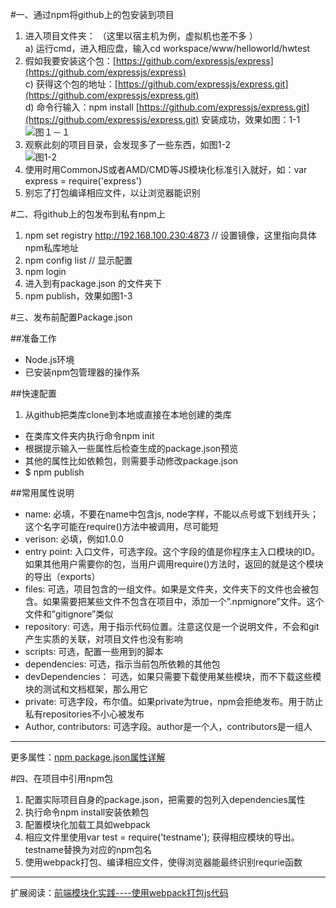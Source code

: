 #一、通过npm将github上的包安装到项目
1.  进入项目文件夹： （这里以宿主机为例，虚拟机也差不多 ）  
	a)   运行cmd，进入相应盘，输入cd workspace/www/helloworld/hwtest  
2.  假如我要安装这个包：[https://github.com/expressjs/express](https://github.com/expressjs/express)  
	c)  获得这个包的地址：[https://github.com/expressjs/express.git](https://github.com/expressjs/express.git)  
	d)  命令行输入：npm install [https://github.com/expressjs/express.git](https://github.com/expressjs/express.git) 安装成功，效果如图：1-1　　
![图１－１](https://ooo.0o0.ooo/2016/10/31/581714afb8596.png)
3.  观察此刻的项目目录，会发现多了一些东西，如图1-2  
![图1-2](https://ooo.0o0.ooo/2016/10/31/581714afc2dbd.png)   
4.  使用时用CommonJS或者AMD/CMD等JS模块化标准引入就好，如：var express = require('express') 
5.  别忘了打包编译相应文件，以让浏览器能识别
	
#二、将github上的包发布到私有npm上  
1.  npm set registry http://192.168.100.230:4873    // 设置镜像，这里指向具体npm私库地址
2.  npm config list     //  显示配置
3.  npm login
4.  进入到有package.json 的文件夹下
5.  npm publish，效果如图1-3

#三、发布前配置Package.json

##准备工作
- Node.js环境
- 已安装npm包管理器的操作系

##快速配置
1. 从github把类库clone到本地或直接在本地创建的类库
- 在类库文件夹内执行命令npm init
- 根据提示输入一些属性后检查生成的package.json预览
- 其他的属性比如依赖包，则需要手动修改package.json
- $ npm publish

##常用属性说明
- name: 必填，不要在name中包含js, node字样，不能以点号或下划线开头；这个名字可能在require()方法中被调用，尽可能短
- verison: 必填，例如1.0.0
- entry point: 入口文件，可选字段。这个字段的值是你程序主入口模块的ID。如果其他用户需要你的包，当用户调用require()方法时，返回的就是这个模块的导出（exports）
- files: 可选，项目包含的一组文件。如果是文件夹，文件夹下的文件也会被包含。如果需要把某些文件不包含在项目中，添加一个”.npmignore”文件。这个文件和”gitignore”类似
- repository: 可选，用于指示代码位置。注意这仅是一个说明文件，不会和git产生实质的关联，对项目文件也没有影响
- scripts: 可选，配置一些用到的脚本
- dependencies: 可选，指示当前包所依赖的其他包
- devDependencies： 可选，如果只需要下载使用某些模块，而不下载这些模块的测试和文档框架，那么用它
- private: 可选字段，布尔值。如果private为true，npm会拒绝发布。用于防止私有repositories不小心被发布
- Author, contributors: 可选字段。author是一个人，contributors是一组人
 
****
更多属性：[npm package.json属性详解](http://www.cnblogs.com/tzyy/p/5193811.html)

#四、在项目中引用npm包
1. 配置实际项目自身的package.json，把需要的包列入dependencies属性
2. 执行命令npm install安装依赖包
3. 配置模块化加载工具如webpack
4. 相应文件里使用var test = require('testname'); 获得相应模块的导出。testname替换为对应的npm包名
5. 使用webpack打包、编译相应文件，使得浏览器能最终识别requrie函数

****
扩展阅读：[前端模块化实践----使用webpack打包js代码](http://www.cnblogs.com/ibufu/p/5078684.html)

